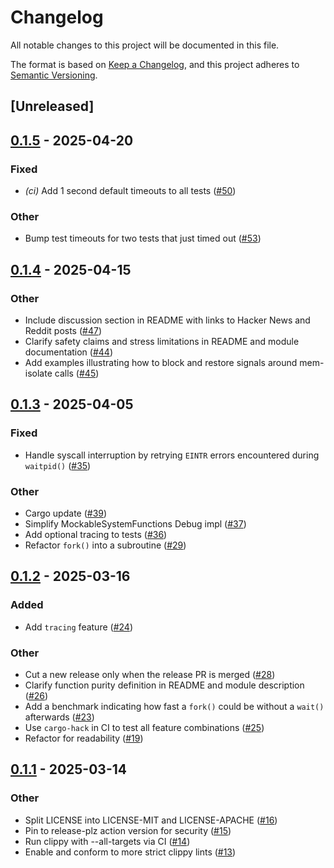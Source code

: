 # Changelog

All notable changes to this project will be documented in this file.

The format is based on [Keep a Changelog](https://keepachangelog.com/en/1.0.0/),
and this project adheres to [Semantic Versioning](https://semver.org/spec/v2.0.0.html).

## [Unreleased]

## [0.1.5](https://github.com/brannondorsey/mem-isolate/compare/v0.1.4...v0.1.5) - 2025-04-20

### Fixed

- *(ci)* Add 1 second default timeouts to all tests ([#50](https://github.com/brannondorsey/mem-isolate/pull/50))

### Other

- Bump test timeouts for two tests that just timed out ([#53](https://github.com/brannondorsey/mem-isolate/pull/53))

## [0.1.4](https://github.com/brannondorsey/mem-isolate/compare/v0.1.3...v0.1.4) - 2025-04-15

### Other

- Include discussion section in README with links to Hacker News and Reddit posts ([#47](https://github.com/brannondorsey/mem-isolate/pull/47))
- Clarify safety claims and stress limitations in README and module documentation ([#44](https://github.com/brannondorsey/mem-isolate/pull/44))
- Add examples illustrating how to block and restore signals around mem-isolate calls ([#45](https://github.com/brannondorsey/mem-isolate/pull/45))

## [0.1.3](https://github.com/brannondorsey/mem-isolate/compare/v0.1.2...v0.1.3) - 2025-04-05

### Fixed

- Handle syscall interruption by retrying `EINTR` errors encountered during `waitpid()` ([#35](https://github.com/brannondorsey/mem-isolate/pull/35))

### Other

- Cargo update ([#39](https://github.com/brannondorsey/mem-isolate/pull/39))
- Simplify MockableSystemFunctions Debug impl ([#37](https://github.com/brannondorsey/mem-isolate/pull/37))
- Add optional tracing to tests ([#36](https://github.com/brannondorsey/mem-isolate/pull/36))
- Refactor `fork()` into a subroutine ([#29](https://github.com/brannondorsey/mem-isolate/pull/29))

## [0.1.2](https://github.com/brannondorsey/mem-isolate/compare/v0.1.1...v0.1.2) - 2025-03-16

### Added

- Add `tracing` feature ([#24](https://github.com/brannondorsey/mem-isolate/pull/24))

### Other

- Cut a new release only when the release PR is merged ([#28](https://github.com/brannondorsey/mem-isolate/pull/28))
- Clarify function purity definition in README and module description ([#26](https://github.com/brannondorsey/mem-isolate/pull/26))
- Add a benchmark indicating how fast a `fork()` could be without a `wait()` afterwards ([#23](https://github.com/brannondorsey/mem-isolate/pull/23))
- Use `cargo-hack` in CI to test all feature combinations ([#25](https://github.com/brannondorsey/mem-isolate/pull/25))
- Refactor for readability ([#19](https://github.com/brannondorsey/mem-isolate/pull/19))

## [0.1.1](https://github.com/brannondorsey/mem-isolate/compare/v0.1.0...v0.1.1) - 2025-03-14

### Other

- Split LICENSE into LICENSE-MIT and LICENSE-APACHE ([#16](https://github.com/brannondorsey/mem-isolate/pull/16))
- Pin to release-plz action version for security ([#15](https://github.com/brannondorsey/mem-isolate/pull/15))
- Run clippy with --all-targets via CI ([#14](https://github.com/brannondorsey/mem-isolate/pull/14))
- Enable and conform to more strict clippy lints ([#13](https://github.com/brannondorsey/mem-isolate/pull/13))
